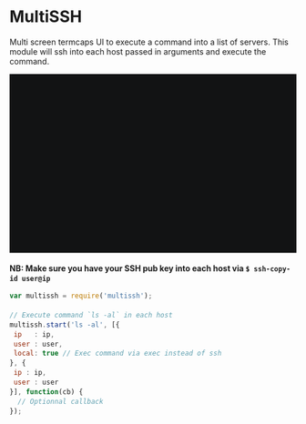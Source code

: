 
# MultiSSH

Multi screen termcaps UI to execute a command into a list of servers.
This module will ssh into each host passed in arguments and execute the command.

![asciicast](asciicast.gif)

**NB: Make sure you have your SSH pub key into each host via `$ ssh-copy-id user@ip`**


```javascript
var multissh = require('multissh');

// Execute command `ls -al` in each host
multissh.start('ls -al', [{
 ip   : ip,
 user : user,
 local: true // Exec command via exec instead of ssh
}, {
 ip : ip,
 user : user
}], function(cb) {
  // Optionnal callback
});
```
